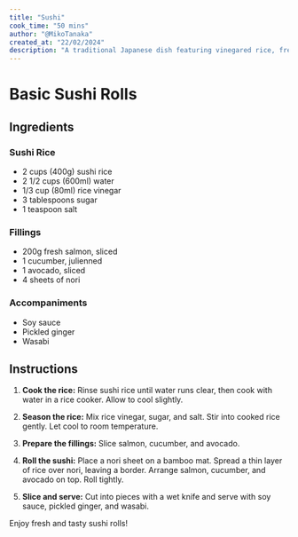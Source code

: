 ```yaml
---
title: "Sushi"
cook_time: "50 mins"
author: "@MikoTanaka"
created_at: "22/02/2024"
description: "A traditional Japanese dish featuring vinegared rice, fresh vegetables, and seafood, rolled in nori seaweed and sliced into bite-sized pieces."
---
```


# Basic Sushi Rolls

## Ingredients

### Sushi Rice

- 2 cups (400g) sushi rice
- 2 1/2 cups (600ml) water
- 1/3 cup (80ml) rice vinegar
- 3 tablespoons sugar
- 1 teaspoon salt

### Fillings

- 200g fresh salmon, sliced
- 1 cucumber, julienned
- 1 avocado, sliced
- 4 sheets of nori

### Accompaniments

- Soy sauce
- Pickled ginger
- Wasabi

## Instructions

1. **Cook the rice:** Rinse sushi rice until water runs clear, then cook with water in a rice cooker. Allow to cool slightly.

2. **Season the rice:** Mix rice vinegar, sugar, and salt. Stir into cooked rice gently. Let cool to room temperature.

3. **Prepare the fillings:** Slice salmon, cucumber, and avocado.

4. **Roll the sushi:** Place a nori sheet on a bamboo mat. Spread a thin layer of rice over nori, leaving a border. Arrange salmon, cucumber, and avocado on top. Roll tightly.

5. **Slice and serve:** Cut into pieces with a wet knife and serve with soy sauce, pickled ginger, and wasabi.

Enjoy fresh and tasty sushi rolls!